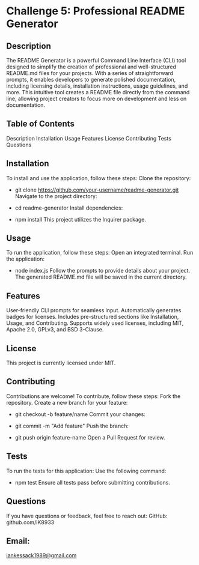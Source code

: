 # Challenge 5: Professional README Generator
## Description
The README Generator is a powerful Command Line Interface (CLI) tool designed to simplify the creation of professional and well-structured README.md files for your projects. With a series of straightforward prompts, it enables developers to generate polished documentation, including licensing details, installation instructions, usage guidelines, and more.
This intuitive tool creates a README file directly from the command line, allowing project creators to focus more on development and less on documentation.

## Table of Contents
Description
Installation
Usage
Features
License
Contributing
Tests
Questions

## Installation
To install and use the application, follow these steps:
Clone the repository:


  * git clone https://github.com/your-username/readme-generator.git
Navigate to the project directory:


  * cd readme-generator
Install dependencies:


  * npm install
This project utilizes the 
Inquirer package.

## Usage
To run the application, follow these steps:
Open an integrated terminal.
Run the application:


  * node index.js
Follow the prompts to provide details about your project.
The generated README.md file will be saved in the current directory.

## Features
User-friendly CLI prompts for seamless input.
Automatically generates badges for licenses.
Includes pre-structured sections like Installation, Usage, and Contributing.
Supports widely used licenses, including MIT, Apache 2.0, GPLv3, and BSD 3-Clause.

## License
This project is currently licensed under MIT.

## Contributing
Contributions are welcome! To contribute, follow these steps:
Fork the repository.
Create a new branch for your feature:


  * git checkout -b feature/name
Commit your changes:

  * git commit -m "Add feature"
Push the branch:

  * git push origin feature-name
Open a Pull Request for review.

## Tests
To run the tests for this application:
Use the following command:

  * npm test
Ensure all tests pass before submitting contributions.

## Questions
If you have questions or feedback, feel free to reach out:
GitHub: 
github.com/IK8933

## Email: 
iankessack1989@gmail.com
